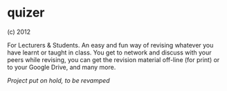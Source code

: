 quizer
======
(c) 2012

For Lecturers &amp; Students. An easy and fun way of revising whatever you have learnt or taught in class. You get to network and discuss with your peers while revising, you can get the revision material off-line (for print) or to your Google Drive, and many more.

_Project put on hold, to be revamped_


